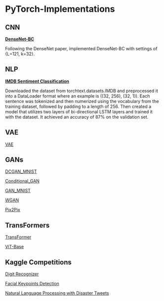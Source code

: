 # PyTorch-Implementations

## CNN

**[DenseNet-BC](https://github.com/seungjun-green/PyTorch-Implementations/blob/main/CNN/DenseNet_BC_Implementation.ipynb)**

Following the DenseNet paper, implemented DenseNet-BC with settings of {L=121, k=32}.

## NLP

**[IMDB Sentiment Classification](https://github.com/seungjun-green/PyTorch-Implementations/blob/main/NLP/IMDB%20Sentiment%20Classification.ipynb)**

Downloaded the dataset from torchtext.datasets.IMDB and preprocessed it into a DataLoader format where an example is ((32, 256), (32, 1)). Each sentence was tokenized and then numerized using the vocabulary from the training dataset, followed by padding to a length of 256. Then created a model that utilizes two layers of bi-directional LSTM layers and trained it with the dataset. It achieved an accuracy of 87% on the validation set.


## VAE
[VAE](https://github.com/seungjun-green/PyTorch-Implementations/blob/main/VAE/VAE.ipynb)

## GANs

[DCGAN_MNIST](https://github.com/seungjun-green/PyTorch-Implementations/blob/main/GAN/DCGAN_MNIST.ipynb)

[Conditional_GAN](https://github.com/seungjun-green/PyTorch-Implementations/blob/main/GAN/Conditional_GAN.ipynb)

[GAN_MNIST](https://github.com/seungjun-green/PyTorch-Implementations/blob/main/GAN/GAN_MNIST.ipynb)

[WGAN](https://github.com/seungjun-green/PyTorch-Implementations/blob/main/GAN/WGAN.ipynb)

[Pix2Pix](https://github.com/seungjun-green/PyTorch-Implementations/blob/main/GAN/Pix2Pix.ipynb)


## TransFormers
[TransFormer]()

[ViT-Base](https://github.com/seungjun-green/PyTorch-Implementations/blob/main/TransFormers/VIT_Base_Implementation.ipynb)

## Kaggle Competitions

[Digit Recognizer](https://github.com/seungjun-green/PyTorch-Implementations/blob/main/Kaggle%20Competitions/Digit%20Recognizer.ipynb)

[Facial Keypoints Detection]()

[Natural Language Processing with Disaster Tweets]()
